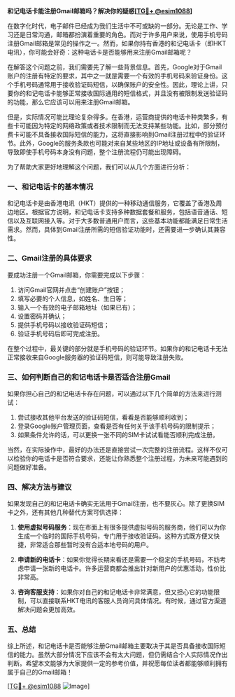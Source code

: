 **和记电话卡能注册Gmail邮箱吗？解决你的疑惑[[TG💪+ @esim1088](https://t.me/s/esim1088)]**

在数字化时代，电子邮件已经成为我们生活中不可或缺的一部分。无论是工作、学习还是日常沟通，邮箱都扮演着重要的角色。而对于许多用户来说，使用手机号码注册Gmail邮箱是常见的操作之一。然而，如果你持有香港的和记电话卡（即HKT电讯），你可能会好奇：这种电话卡是否能够用来注册Gmail邮箱呢？

在解答这个问题之前，我们需要先了解一些背景信息。首先，Google对于Gmail账户的注册有特定的要求，其中之一就是需要一个有效的手机号码来验证身份。这个手机号码通常用于接收验证码短信，以确保账户的安全性。因此，理论上讲，只要你的和记电话卡能够正常接收国际通用的短信格式，并且没有被限制发送验证码的功能，那么它应该可以用来注册Gmail邮箱。

但是，实际情况可能比理论复杂得多。在香港，运营商提供的电话卡种类繁多，有些卡可能因为特定的网络政策或者技术限制而无法支持某些功能。比如，部分预付费卡可能不具备接收国际短信的能力，这将直接影响到Gmail注册过程中的验证环节。此外，Google的服务条款也可能对来自某些地区的IP地址或设备有所限制，导致即使手机号码本身没有问题，整个注册流程仍可能出现障碍。

为了帮助大家更好地理解这个问题，我们可以从几个方面进行分析：

### 一、和记电话卡的基本情况

和记电话卡是由香港电讯（HKT）提供的一种移动通信服务，它覆盖了香港及周边地区。根据官方说明，和记电话卡支持多种数据套餐和服务，包括语音通话、短信以及互联网接入等。对于大多数普通用户而言，这些基本功能都能满足日常生活需求。然而，具体到Gmail注册所需的短信验证功能时，还需要进一步确认其兼容性。

### 二、Gmail注册的具体要求

要成功注册一个Gmail邮箱，你需要完成以下步骤：
1. 访问Gmail官网并点击“创建账户”按钮；
2. 填写必要的个人信息，如姓名、生日等；
3. 输入一个有效的电子邮箱地址（如果已有）；
4. 设置密码并确认；
5. 提供手机号码以接收验证码短信；
6. 验证手机号码后即可完成注册。

在整个过程中，最关键的部分就是手机号码的验证环节。如果你的和记电话卡无法正常接收来自Google服务器的验证码短信，则可能导致注册失败。

### 三、如何判断自己的和记电话卡是否适合注册Gmail

如果你担心自己的和记电话卡存在问题，可以通过以下几个简单的方法来进行测试：
1. 尝试接收其他平台发送的验证码短信，看看是否能够顺利收到；
2. 登录Google账户管理页面，查看是否有任何关于该手机号码的限制提示；
3. 如果条件允许的话，可以更换一张不同的SIM卡试试看能否顺利完成注册。

当然，在实际操作中，最好的办法还是直接尝试一次完整的注册流程。这样不仅可以检验你的电话卡是否符合要求，还能让你熟悉整个注册过程，为未来可能遇到的问题做好准备。

### 四、解决方法与建议

如果发现自己的和记电话卡确实无法用于Gmail注册，也不要灰心。除了更换SIM卡之外，还有其他几种替代方案可供选择：

1. **使用虚拟号码服务**：现在市面上有很多提供虚拟号码的服务商，他们可以为你生成一个临时的国际手机号码，专门用于接收验证码。这种方式既方便又快捷，非常适合那些暂时没有合适本地号码的用户。
   
2. **申请新的电话卡**：如果你觉得长期来看还是需要一个稳定的手机号码，不妨考虑申请一张新的电话卡。许多运营商都会推出针对新用户的优惠活动，性价比非常高。

3. **咨询客服支持**：如果你对自己的和记电话卡非常满意，但又担心它的功能限制，可以直接联系HKT电讯的客服人员询问具体情况。有时候，通过官方渠道解决问题会更加高效。

### 五、总结

综上所述，和记电话卡是否能够注册Gmail邮箱主要取决于其是否具备接收国际短信的能力。虽然大部分情况下应该不会有太大问题，但仍需结合个人实际情况作出判断。希望本文能够为大家提供一定的参考价值，并祝愿每位读者都能够顺利拥有属于自己的Gmail邮箱！

[[TG💪+ @esim1088](https://t.me/s/esim1088) ![Image](https://i.postimg.cc/4NQfJmqS/Snipaste-2025-05-13-00-14-12.png)]